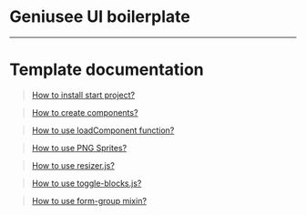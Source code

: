 # Geniusee UI boilerplate

---

# Template documentation

> [How to install start project?](docs/template_documentation__install.md)

> [How to create components?](docs/template_documentation__create-components.md)

> [How to use loadComponent function?](docs/template_documentation__loadcomponent.md)

> [How to use PNG Sprites?](docs/template_documentation__png-sprites.md)

> [How to use resizer.js?](docs/template_documentation__resizer-helper.md)

> [How to use toggle-blocks.js?](docs/template_documentation__toggle-blocks-helper.md)

> [How to use form-group mixin?](docs/template_documentation__c-forms.md)